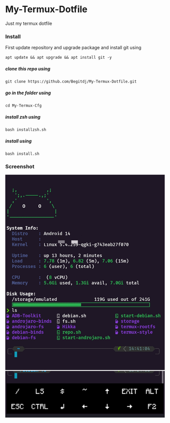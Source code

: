 # My-Termux-Dotfile
Just my termux dotfile
### Install
First update repository and upgrade package and install git using
````
apt update && apt upgrade && apt install git -y
````
##### clone this repo using 
````
git clone https://github.com/Begitdj/My-Termux-Dotfile.git
````
##### go in the folder using 
````
cd My-Termux-Cfg
````
##### install zsh using 
````
bash installzsh.sh
````
##### install using 
````
bash install.sh
````
### Screenshot
![Image](/image.jpg)
![Image2](/image2.jpg)
